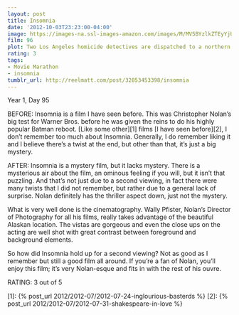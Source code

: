```yaml
---
layout: post
title: Insomnia
date: '2012-10-03T23:23:00-04:00'
image: https://images-na.ssl-images-amazon.com/images/M/MV5BYzlkZTEyYjUtMTY5NS00ZjU0LTk5OTYtM2M0ZDg1NmNjMzhkXkEyXkFqcGdeQXVyMTQxNzMzNDI@._V1_UX182_CR0,0,182,268_AL_.jpg
film: 96
plot: Two Los Angeles homicide detectives are dispatched to a northern town where the sun doesn’t set to investigate the methodical murder of a local teen.
rating: 3
tags:
- Movie Marathon
- insomnia
tumblr_url: http://reelmatt.com/post/32853453398/insomnia
---
```


Year 1, Day 95

BEFORE: Insomnia is a film I have seen before. This was Christopher Nolan’s big test for Warner Bros. before he was given the reins to do his highly popular Batman reboot. [Like some other][1] films [I have seen before][2], I don’t remember too much about Insomnia. Generally, I do remember liking it and I believe there’s a twist at the end, but other than that, it’s just a big mystery.

AFTER: Insomnia is a mystery film, but it lacks mystery. There is a mysterious air about the film, an ominous feeling if you will, but it isn’t that puzzling. And that’s not just due to a second viewing, in fact there were many twists that I did not remember, but rather due to a general lack of surprise. Nolan definitely has the thriller aspect down, just not the mystery.

What is very well done is the cinematography. Wally Pfister, Nolan’s Director of Photography for all his films, really takes advantage of the beautiful Alaskan location. The vistas are gorgeous and even the close ups on the acting are well shot with great contrast between foreground and background elements.

So how did Insomnia hold up for a second viewing? Not as good as I remember but still a good film all around. If you’re a fan of Nolan, you’ll enjoy this film; it’s very Nolan-esque and fits in with the rest of his ouvre.

RATING: 3 out of 5

[1]: {% post_url 2012/2012-07/2012-07-24-inglourious-basterds %}
[2]: {% post_url 2012/2012-07/2012-07-31-shakespeare-in-love %}